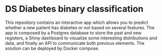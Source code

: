 # DS Diabetes binary classification 

This repository contains an interactive app which allows you to predict whether a new patient has diabetes or not based on several features. The app is composed by a Postgres database to store the past and new registers, a Shiny dashboard to visualize some interesting distributions and data, and finally an API to communicate both previous elements. The solution can be deployed by Docker compose. 
